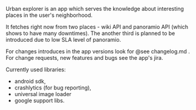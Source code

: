 Urban explorer is an app which serves the knowledge about interesting places
in the user's neighborhood.

It fetches right now from two places - wiki API and panoramio API
(which shows to have many downtimes). The another third is planned to be
introduced due to low SLA level of panoramio.

For changes introduces in the app versions look for @see changelog.md .
For change requests, new features and bugs see the app's jira.

Currently used libraries:
- android sdk,
- crashlytics (for bug reporting),
- universal image loader
- google support libs.
